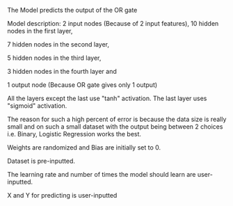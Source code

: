 The Model predicts the output of the OR gate

Model description: 
2 input nodes (Because of 2 input features),
10 hidden nodes in the first layer, 

7 hidden nodes in the second layer,

5 hidden nodes in the third layer, 

3 hidden nodes in the fourth layer and 

1 output node (Because OR gate gives only 1 output)

All the layers except the last use "tanh" activation. The last layer uses "sigmoid" activation.

The reason for such a high percent of error is because the data size is really small and on such a small dataset with the output being between 2 choices i.e. Binary, Logistic Regression works the best.

Weights are randomized and Bias are initially set to 0. 

Dataset is pre-inputted. 

The learning rate and number of times the model should learn are user-inputted.

X and Y for predicting is user-inputted
